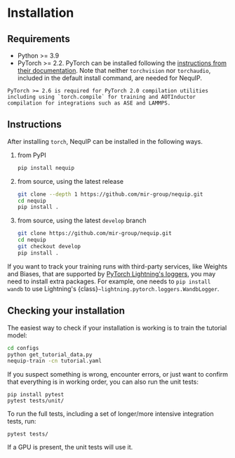 # Installation

## Requirements
* Python >= 3.9
* PyTorch >= 2.2. PyTorch can be installed following the [instructions from their documentation](https://pytorch.org/get-started/locally/). Note that neither `torchvision` nor `torchaudio`, included in the default install command, are needed for NequIP.

```{note}
PyTorch >= 2.6 is required for PyTorch 2.0 compilation utilities including using `torch.compile` for training and AOTInductor compilation for integrations such as ASE and LAMMPS.
```

## Instructions

After installing `torch`, NequIP can be installed in the following ways.

1. from PyPI
    ```bash
    pip install nequip
    ```

2. from source, using the latest release
    ```bash
    git clone --depth 1 https://github.com/mir-group/nequip.git
    cd nequip
    pip install . 
    ```

3. from source, using the latest `develop` branch
    ```bash
    git clone https://github.com/mir-group/nequip.git
    cd nequip
    git checkout develop
    pip install . 
    ```

If you want to track your training runs with third-party services, like Weights and Biases, that are supported by [PyTorch Lightning's loggers](https://lightning.ai/docs/pytorch/stable/extensions/logging.html), you may need to install extra packages. For example, one needs to `pip install wandb` to use Lightning's {class}`~lightning.pytorch.loggers.WandbLogger`.

## Checking your installation

The easiest way to check if your installation is working is to train the tutorial model:
```bash
cd configs
python get_tutorial_data.py
nequip-train -cn tutorial.yaml
```

If you suspect something is wrong, encounter errors, or just want to confirm that everything is in working order, you can also run the unit tests:

```
pip install pytest
pytest tests/unit/
```

To run the full tests, including a set of longer/more intensive integration tests, run:
```
pytest tests/
```

If a GPU is present, the unit tests will use it.